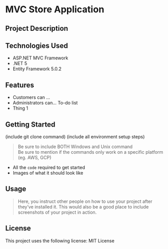 # MVC Store Application
## Project Description

## Technologies Used
* ASP.NET MVC Framework
* .NET 5
* Entity Framework 5.0.2 
## Features
* Customers can ...
* Administrators can...
To-do list
* Thing 1
## Getting Started
(include git clone command)
(include all environment setup steps)
> Be sure to include BOTH Windows and Unix command  
> Be sure to mention if the commands only work on a specific platform (eg. AWS, GCP)
- All the `code` required to get started
- Images of what it should look like
## Usage
> Here, you instruct other people on how to use your project after they’ve installed it. This would also be a good place to include screenshots of your project in action.
## License
This project uses the following license: MIT License
